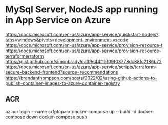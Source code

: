 # MySql Server, NodeJS app running in App Service on Azure

https://docs.microsoft.com/en-us/azure/app-service/quickstart-nodejs?tabs=windows&pivots=development-environment-vscode
https://docs.microsoft.com/en-us/azure/app-service/provision-resource-t
https://docs.microsoft.com/en-us/azure/app-service/provision-resource-terraformerraform
https://gist.github.com/simonbrady/ca39e44f15f09f03778dc88fc2f86b72
https://docs.microsoft.com/en-us/azure/app-service/scripts/terraform-secure-backend-frontend?source=recommendations
https://brendanthompson.com/posts/2022/02/using-github-actions-to-publish-container-images-to-azure-container-registry

## ACR
az acr login --name crfptcpacr
docker-compose up --build -d
docker-compose down
docker-compose push